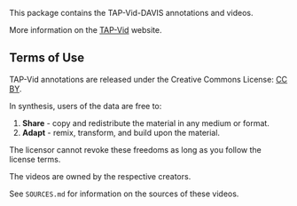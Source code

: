 This package contains the TAP-Vid-DAVIS annotations and videos.

More information on the [TAP-Vid](https://storage.googleapis.com/dm-tapnet/index.html) website.

Terms of Use
--------------

TAP-Vid annotations are released under the Creative Commons License: [CC BY](http://creativecommons.org/licenses/by/4.0).

In synthesis, users of the data are free to:

1. **Share** - copy and redistribute the material in any medium or format.
2. **Adapt** - remix, transform, and build upon the material.

The licensor cannot revoke these freedoms as long as you follow the license terms.

The videos are owned by the respective creators.

See `SOURCES.md` for information on the sources of these videos.

